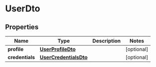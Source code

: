 

# UserDto


## Properties

Name | Type | Description | Notes
------------ | ------------- | ------------- | -------------
**profile** | [**UserProfileDto**](UserProfileDto.md) |  |  [optional]
**credentials** | [**UserCredentialsDto**](UserCredentialsDto.md) |  |  [optional]



